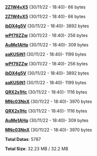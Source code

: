 [**2Z1W4vX5**](/data/2Z1W4vX5.txt) (30/11/22 - 18:40)- 66 bytes

[**2Z1W4vX5**](/data/2Z1W4vX5.txt) (30/11/22 - 18:40)- 66 bytes

[**ibDX4g5V**](/data/ibDX4g5V.txt) (30/11/22 - 18:40)- 3892 bytes

[**wPf79ZZw**](/data/wPf79ZZw.txt) (30/11/22 - 18:40)- 256 bytes

[**AuMe1AHp**](/data/AuMe1AHp.txt) (30/11/22 - 18:40)- 309 bytes

[**aaKUSiN1**](/data/aaKUSiN1.txt) (30/11/22 - 18:40)- 1199 bytes

[**wPf79ZZw**](/data/wPf79ZZw.txt) (30/11/22 - 18:40)- 256 bytes

[**ibDX4g5V**](/data/ibDX4g5V.txt) (30/11/22 - 18:40)- 3892 bytes

[**aaKUSiN1**](/data/aaKUSiN1.txt) (30/11/22 - 18:40)- 1199 bytes

[**QRX2s1Hc**](/data/QRX2s1Hc.txt) (30/11/22 - 18:40)- 1116 bytes

[**MNc03NnX**](/data/MNc03NnX.txt) (30/11/22 - 18:40)- 3970 bytes

[**QRX2s1Hc**](/data/QRX2s1Hc.txt) (30/11/22 - 18:40)- 1116 bytes

[**AuMe1AHp**](/data/AuMe1AHp.txt) (30/11/22 - 18:40)- 309 bytes

[**MNc03NnX**](/data/MNc03NnX.txt) (30/11/22 - 18:40)- 3970 bytes

**Total Datas**: 5787

**Total Size**: 32.23 MB / 32.2 MB